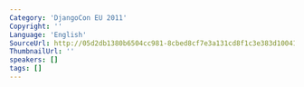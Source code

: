```yaml
---
Category: 'DjangoCon EU 2011'
Copyright: ''
Language: 'English'
SourceUrl: http://05d2db1380b6504cc981-8cbed8cf7e3a131cd8f1c3e383d10041.r93.cf2.rackcdn.com/djangocon-eu-2011/0_one-size-fits-all-responsive-web-design-with-django-compass-and-the-less-framework.m4v
ThumbnailUrl: ''
speakers: []
tags: []
---
```


